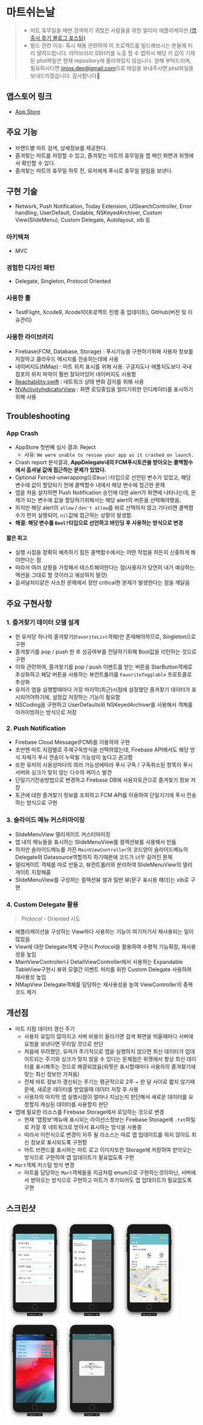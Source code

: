 # 마트쉬는날
> - 마트 휴무일을 매번 검색하기 귀찮은 사람들을 위한 알리미 애플리케이션 [(앱 출시 후기 블로그 포스팅)](https://jinios.github.io/project/2018/10/26/martholidayfeedback/)
> - 빌드 관련 이슈: 혹시 채용 관련하여 이 프로젝트를 빌드해보시는 분들께 미리 알려드립니다. 라이브러리 SSH키를 노출 할 수 없어서 해당 키 값이 기재된 plist파일은 현재 repository에 올라와있지 않습니다. 양해 부탁드리며, 필요하시다면 <jinios.dev@gmail.com>으로 메일을 보내주시면 plist파일을 보내드리겠습니다. 감사합니다:bow:

## 앱스토어 링크
- [App Store](https://itunes.apple.com/kr/app/%EB%A7%88%ED%8A%B8%EC%89%AC%EB%8A%94%EB%82%A0-%ED%9C%B4%EB%AC%B4%EC%9D%BC-%EC%95%8C%EB%A6%AC%EB%AF%B8/id1438702208?mt=8)

## 주요 기능
- 브랜드별 마트 검색, 상세정보를 제공한다.
- 즐겨찾는 마트를 저장할 수 있고, 즐겨찾는 마트의 휴무일을 앱 메인 화면과 위젯에서 확인할 수 있다.
- 즐겨찾는 마트의 휴무일 하루 전, 유저에게 푸시로 휴무일 알림을 보낸다.

## 구현 기술
- Network, Push Notification, Today Extension, UISearchController, Error handling, UserDefault, Codable, NSKeyedArchiver, Custom View(SlideMenu), Custom Delegate, Autolayout, xib 등

### 아키텍쳐
- MVC

### 경험한 디자인 패턴
- Delegate, Singleton, Protocol Oriented

### 사용한 툴
- TestFlight, Xcode9, Xcode10(프로젝트 진행 중 업데이트), GitHub(버전 및 이슈관리)

### 사용한 라이브러리
- Firebase(FCM, Database, Storage) : 푸시기능을 구현하기위해 사용자 정보를 저장하고 클라우드 메시지를 전송하는데에 사용
- 네이버지도(NMap) : 마트 위치 표시를 위해 사용. 구글지도나 애플지도보다 국내 점포의 위치 파악이 훨씬 잘되어있어 네이버지도 사용함
- [Reachability.swift](https://github.com/ashleymills/Reachability.swift) : 네트워크 상태 변화 감지를 위해 사용
- [NVActivityIndicatorView](https://github.com/ninjaprox/NVActivityIndicatorView) : 화면 로딩중임을 알리기위한 인디케이터를 표시하기 위해 사용


## Troubleshooting

### App Crash
- AppStore 첫번째 심사 결과: Reject
  - 사유: `We were unable to review your app as it crashed on launch.`
- Crash report 분석결과, **AppDelegate내의 FCM푸시토큰을 받아오는 콜백함수에서 옵셔널 값에 접근하는 문제가 있었다.**
- Optional Forced-unwrapping으로`Bool!`타입으로 선언된 변수가 있었고, 해당 변수에 값이 할당되기 전에 콜백함수 내에서 해당 변수에 접근한 문제
- 앱을 처음 설치하면 Push Notification 승인에 대한 alert가 화면에 나타나는데, 문제가 되는 변수에 값을 할당하기위해서는 해당 alert의 버튼을 선택해야했음.
- 하지만 해당 alert의 `allow` / `don't allow`를 바로 선택하지 않고 기다리면 콜백함수가 먼저 실행되어, `nil`값에 접근하는 상황이 발생함.
- **해결: 해당 변수를 `Bool?`타입으로 선언하고 바인딩 후 사용하는 방식으로 변경**

#### 짧은 회고
- 실행 시점을 정확히 예측하기 힘든 콜백함수에서는 어떤 작업을 하든지 신중하게 해야한다는 점
- 따라서 여러 상황을 가정해서 테스트해야한다는 점(사용자가 당연히 내가 예상하는 액션을 그대로 할 것이라고 예상하지 말것)
- 옵셔널처리같은 사소한 문제에서 정만 critical한 문제가 발생한다는 점을 깨달음


## 주요 구현사항

### 1. 즐겨찾기 데이터 모델 설계
- 한 유저당 하나의 즐겨찾기(`FavoriteList`객체)만 존재해야하므로, Singleton으로 구현
- 즐겨찾기를 pop / push 한 후 성공여부를 전달하기위해 Bool값을 리턴하는 것으로 구현
- 이와 관련하여, 즐겨찾기를 pop / push 이벤트를 받는 버튼을 StarButton객체로 추상화하고 해당 버튼을 사용하는 뷰컨트롤러를 `FavoriteTogglable` 프로토콜로 추상화
- 유저가 앱을 실행할때마다 가장 마지막(최근)시점에 설정했던 즐겨찾기 데이터가 표시되어야하기에, 설정값 저장하는 기능이 필요함
- NSCoding을 구현하고 UserDefaults와 NSKeyedArchiver를 사용해서 객체를 아카이빙하는 방식으로 저장

### 2. Push Notification
- Firebase Cloud Message(FCM)를 이용하여 구현
- 초반엔 마트 지점별로 주제구독방식을 선택하였는데, Firebase API에서도 해당 방식 자체가 푸시 전송이 누락될 가능성이 높다고 권고함
- 또한 유저의 사용성마다의 여러 가능성에따라 푸시 구독 / 구독취소된 항목이 푸시서버와 싱크가 맞지 않는 다수의 케이스 발견
- 단일기기전송방법으로 변경하고 Firebase DB에 사용자토큰으로 즐겨찾기 정보 저장
- 토큰에 대한 즐겨찾기 정보를 조회하고 FCM API를 이용하여 단일기기에 푸시 전송하는 방식으로 구현

### 3. 슬라이드 메뉴 커스터마이징
- SlideMenuView 델리게이트 커스터마이징
- 앱 내의 메뉴들을 표시하는 SlideMenuView를 컬렉션뷰를 사용해서 만듦
- 하지만 슬라이드메뉴를 가진 `MainViewController`의 코드양이 슬라이드메뉴의 Delegate와 Datasource역할까지 하기때문에 코드가 너무 길어진 문제
- 델리게이트 객체를 따로 만들고, 뷰컨트롤러와 분리하여 SlideMenuView의 델리게이트 지정해줌
- SlideMenuView를 구성하는 컬렉션뷰 셀과 일반 뷰(문구 표시용 헤더)는 xib로 구현

### 4. Custom Delegate 활용
> Protocol - Oriented 시도

- 애플리케이션을 구성하는 View마다 사용하는 기능이 여기저기서 재사용되는 일이 많았음
- View에 대한 Delegate객체 구현시 Protocol을 활용하여 수평적 기능확장, 재사용성을 높임
- MainViewController나 DetailViewController에서 사용하는 Expandable TableView구현시 뷰와 모델간 이벤트 처리를 위한 Custom Delegate 사용하여 재사용성 높임
- NMapView Delegate객체를 담당하는  재사용성을 높여 ViewController의 중복 코드 제거



## 개선점
- 마트 지점 데이터 갱신 주기
  - 사용자 유입이 많아지고 서버 비용이 올라가면 검색 화면을 띄울때마다 서버에 요청을 보낸다면 무리일 것으로 판단
  - 처음에 우려했던, 유저가 주기적으로 앱을 실행하지 않으면 최신 데이터가 업데이트되는 주기와 싱크가 맞지 않을 수 있다는 문제점은 위젯에서 항상 최신 데이터를 표시해주는 것으로 해결되었음(위젯은 표시할때마다 사용자의 즐겨찾기에 맞는 최신 정보만 가져옴)
  - 전체 마트 정보가 갱신되는 주기는 평균적으로 2주 ~ 한 달 사이로 짧지 않기때문에, 새로운 데이터를 받았을때 데이터 저장 후 사용
  - 사용자의 마지막 앱 실행시점이 얼마나 지났는지 판단해서 새로운 데이터를 요청할지 캐싱된 데이터를 사용할지 판단
- 앱에 필요한 리소스를 Firebase Storage에서 로딩하는 것으로 변경
  - 현재 '앱정보'메뉴에 표시되는 라이선스정보는 Firebase Storage에 `.txt`파일로 저장 후 네트워크로 받아서 표시하는 방식을 사용중
  - 따라서 이런식으로 변경이 자주 될 리소스는 따로 앱 업데이트를 하지 않아도 최신 정보로 표시되도록 구현함
  - 마트 브랜드를 표시하는 마트 로고 이미지또한 Storage에 저장하여 받아오는 방식으로 구현하여 앱 업데이트가 필요없도록 구현
- `Mart`객체 커스텀 방식 변경
  - 마트를 담당하는 `Mart`객체들을 지금처럼 enum으로 구현하는것이아닌, 서버에서 받아오는 방식으로 구현하고 마트가 추가되어도 앱 업데이트가 필요없도록 구현


## 스크린샷
<img src="./screenshot/01.png" width="30%"><img src="./screenshot/03.png" width="30%"><img src="./screenshot/02.png" width="30%">
<img src="./screenshot/04.png" width="30%"><img src="./screenshot/05.png" width="30%">
